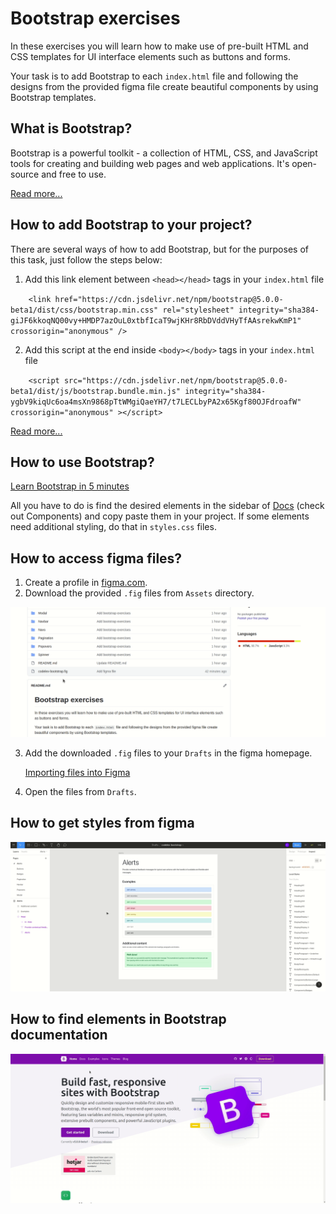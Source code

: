 # Bootstrap exercises

In these exercises you will learn how to make use of pre-built HTML and CSS templates for UI interface elements such as buttons and forms.

Your task is to add Bootstrap to each `index.html` file and following the designs from the provided figma file create beautiful components by using Bootstrap templates.

## What is Bootstrap?

Bootstrap is a powerful toolkit - a collection of HTML, CSS, and JavaScript tools for creating and building web pages and web applications. It's open-source and free to use.

[Read more...](https://careerfoundry.com/en/blog/web-development/what-is-bootstrap-a-beginners-guide/)

## How to add Bootstrap to your project?

There are several ways of how to add Bootstrap, but for the purposes of this task, just follow the steps below:


1. Add this link element between `<head></head>` tags in your `index.html` file

`    <link
      href="https://cdn.jsdelivr.net/npm/bootstrap@5.0.0-beta1/dist/css/bootstrap.min.css"
      rel="stylesheet"
      integrity="sha384-giJF6kkoqNQ00vy+HMDP7azOuL0xtbfIcaT9wjKHr8RbDVddVHyTfAAsrekwKmP1"
      crossorigin="anonymous"
    />`
    
2. Add this script at the end inside `<body></body>` tags in your `index.html` file

`    <script
      src="https://cdn.jsdelivr.net/npm/bootstrap@5.0.0-beta1/dist/js/bootstrap.bundle.min.js"
      integrity="sha384-ygbV9kiqUc6oa4msXn9868pTtWMgiQaeYH7/t7LECLbyPA2x65Kgf80OJFdroafW"
      crossorigin="anonymous"
    ></script>`
    
[Read more...](https://getbootstrap.com/docs/5.0/getting-started/introduction/)
    
## How to use Bootstrap?

[Learn Bootstrap in 5 minutes](https://www.youtube.com/watch?v=nBoHOe4oJLc&ab_channel=AmruthPillai)

All you have to do is find the desired elements in the sidebar of [Docs](https://getbootstrap.com/docs/5.0/getting-started/introduction/) (check out Components) and copy paste them in your project. If some elements need additional styling, do that in `styles.css` files.

## How to access figma files?

1. Create a profile in [figma.com](figma.com).
2. Download the provided `.fig` files from `Assets` directory.

![Figma tutorial](Assets/figma-download.gif)

3. Add the downloaded `.fig` files to your `Drafts` in the figma homepage. 

    [Importing files into Figma](https://help.figma.com/hc/en-us/articles/360041003114-Import-files-into-Figma)

4. Open the files from `Drafts`.

## How to get styles from figma

![Figma tutorial](Assets/figma-tutorial.gif)

## How to find elements in Bootstrap documentation

![Figma tutorial](Assets/bootstrap.gif)